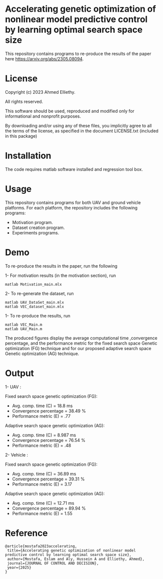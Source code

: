 # Accelerating genetic optimization of nonlinear model predictive control by learning optimal search space size
This repository contains programs to re-produce the results of the paper here https://arxiv.org/abs/2305.08094.
# License
Copyright (c) 2023 Ahmed Elliethy.

All rights reserved.

This software should be used, reproduced and modified only for informational and nonprofit purposes.

By downloading and/or using any of these files, you implicitly agree to all the terms of the license, as specified in the document LICENSE.txt (included in this package)

# Installation
The code requires matlab software installed and regression tool box. 

# Usage
This repository contains programs for both UAV and ground vehicle platforms. For each platform, the repository includes the following programs:
  - Motivation program.
  - Dataset creation program.
  - Experiments programs.
# Demo
To re-produce the results in the paper, run the following

1- For motivation results (in the motivation section), run
```
matlab Motivation_main.mlx
```

2- To re-generate the dataset, run
```
matlab UAV_DataSet_main.mlx
matlab VEC_dataset_main.mlx
```

1- To re-produce the results, run
```
matlab VEC_Main.m
matlab UAV_Main.m
```
The produced figures display the average computational time ,convergence percentage, and the performance metric for the fixed search space Genetic optimization (FG) technique and for our proposed adaptive search space Genetic optimization (AG) technique.
# Output
1- UAV :

  Fixed search space genetic optimization (FG):
   - Avg. comp. time (C) = 18.8 ms
   - Convergence percentage = 38.49 %
   - Performance metric (E) =  .77
   
  Adaptive search space genetic optimization (AG):
   - Avg. comp. time (C) = 8.987 ms
   - Convergence percentage = 76.54 %
   - Performance metric (E) =  .48

2- Vehicle :

  Fixed search space genetic optimization (FG):
   - Avg. comp. time (C) = 36.89 ms
   - Convergence percentage = 39.31 %
   - Performance metric (E) = 3.17
   
  Adaptive search space genetic optimization (AG):
   - Avg. comp. time (C) = 12.71 ms
   - Convergence percentage = 89.94 %
   - Performance metric (E) = 1.55
# Reference
```
@article{mostafa2023accelerating,
 title={Accelerating genetic optimization of nonlinear model predictive control by learning optimal search space size},
 author={Mostafa, Eslam and Aly, Hussein A and Elliethy, Ahmed},
 journal={JOURNAL OF CONTROL AND DECISION},
 year={2025}
}
```
